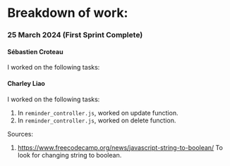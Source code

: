 # Breakdown of work:

### 25 March 2024 (First Sprint Complete)

#### Sébastien Croteau

I worked on the following tasks:

#### Charley Liao

I worked on the following tasks:

1. <Insert Some Task Here> In `reminder_controller.js`, worked on update function.
2. <Insert Some Task Here> In `reminder_controller.js`, worked on delete function.

Sources:

1. <https://www.freecodecamp.org/news/javascript-string-to-boolean/> To look for changing string to boolean.
